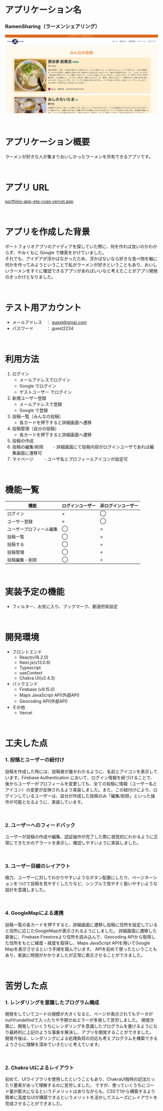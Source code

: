 # アプリケーション名

### RamenSharing（ラーメンシェアリング）
![アプリ画像](https://github.com/yukikaze223422/portfolio-app/blob/main/RamenSharing.png)

<br>

# アプリケーション概要

ラーメンが好きな人が集まりおいしかったラーメンを共有できるアプリです。

<br>

# アプリ URL

[portfolio-app-eta-cyan.vercel.app](https://portfolio-app-eta-cyan.vercel.app/)

<br>

# アプリを作成した背景

ポートフォリオアプリのアイディアを探していた際に、何を作れば良いのかわからず、やみくもに Google で検索をかけていました。<br>
それでも、アイデアが浮かばなかったため、浮かばないなら好きな食べ物を軸に何かを作ってみようということで私がラーメンが好きということもあり、おいしいラーメンをすぐに確認できるアプリがあればいいなと考えたことがアプリ開発のきっかけとなりました。

<br>

# テスト用アカウント

- メールアドレス　： guest@gmai.com
- パスワード　　　： guest2234

<br>

# 利用方法

1. ログイン
   - メールアドレスでログイン
   - Google でログイン
   - ゲストユーザー でログイン
2. 新規ユーザー登録
   - メールアドレスで登録
   - Google で登録
3. 投稿一覧（みんなの投稿）
   - 各カードを押下すると詳細画面へ遷移
4. 投稿管理（自分の投稿）
   - 各カードを押下すると詳細画面へ遷移
5. 投稿の作成
6. 投稿の編集/削除
　　- 詳細画面にて投稿内容がログインユーザであれば編集画面に遷移可
7. マイページ
　　 - ユーザ名とプロフィールアイコンが設定可

<br>

# 機能一覧

| 機能                     | ログインユーザー | 非ログインユーザー |
| ------------------------ | ---------------- | ------------------ |
| ログイン            | ×                | ◯                  |
| ユーザー登録             | ×                | ◯                  |
| ユーザープロフィール編集 | ◯                | ×                  |
| 投稿一覧                 | ◯                | ×                  |
| 投稿する                 | ◯                | ×                  |
| 投稿管理                 | ◯                | ×                  |
| 投稿編集・削除           | ◯                | ×                  |

<br>

# 実装予定の機能

- フィルター、お気に入り、ブックマーク、都道府県設定

<br>

# 開発環境

- フロントエンド
  - React(v18.2.0)
  - Next.js(v13.0.6)
  - Typescript
  - useContext
  - Chakra UI(v2.4.3)
- バックエンド
  - Firebase (v9.15.0)
  - Maps JavaScript API(外部API)
  - Geocoding API(外部API)
- その他
  - Vercel

<br>

# 工夫した点

### 1. 投稿とユーザーの紐付け

投稿を作成した時には、投稿者が誰かわかるように、名前とアイコンを表示しています。Firebase Authentication
 において、ログイン情報を紐づけることで、後からユーザーがプロフィールを変更しても、全ての投稿に情報（ユーザー名とアイコン）の変更が反映されるよう実装しました。また、この紐付けにより、ログインしているユーザーは、自分が作成した投稿のみ「編集/削除」といった操作が可能となるように、実装しています。

<br>

### 2. ユーザーへのフィードバック

ユーザーが投稿の作成や編集、認証操作が完了した際に視覚的にわかるように正常にできたかのアラートを表示し、確認しやすいように実装しました。

<br>

### 3. ユーザー目線のレイアウト

極力、ユーザーに対してわかりやすいようなボタン配置にしたり、ページネーションをつけて投稿を見やすくしたりなど、シンプルで見やすく扱いやすいような設計を意識しました。

<br>

### 4. GoogleMapによる連携

投稿一覧の各カードを押下すると、詳細画面に遷移し投稿に住所を設定していると住所に応じたGoogleMapが表示されるようにしました。
詳細画面に遷移した直後に、Firebase Firestoreより住所を読み込んで、Geocoding APIから取得した住所をもとに緯度・経度を取得し、Maps JavaScript APIを用いてGoogle Mapを表示させるという手順を踏んでいます。
APIを初めて使ったということもあり、実装に時間がかかりましたが正常に表示させることができました。

<br>

# 苦労した点

### 1. レンダリングを意識したプログラム構成

開発をしていてコードの規模が大きくなると、ページが表示されてもデータがnullやundefindで入ったりや予期せぬエラーが多発して苦労しました。
開発次第に、開発していくうちにレンダリングを意識したプログラムを書けるようになり最終的に上記のような事象を解決し、アプリを開発することができました。
開発今後は、レンダリングによる処理負荷の対応も考えプログラムを構築できるようさらに理解を深めていきたいと考えています。


<br>

### 2. Chakra UIによるレイアウト

初めて、UIライブラリを使用したということもあり、ChakraUI独特の記法だったり要素があって理解するのに苦労しました。
ですが、使っていくうちにコード量が膨大になるというデメリットはありながらも、CSSで1から構築するより簡単に高度なUIが構築できるというメリットを活かしてスムーズにレイアウトを完成させることができました。

<br>
